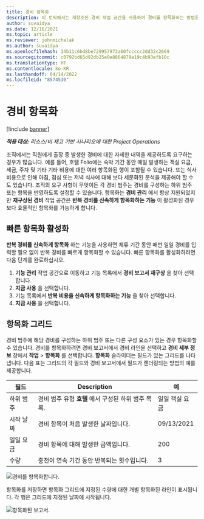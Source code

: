 ```yaml
---
title: 경비 항목화
description: 이 토픽에서는 재창조된 경비 작업 공간을 사용하여 경비를 항목화하는 방법을 설명합니다.
author: suvaidya
ms.date: 12/16/2021
ms.topic: article
ms.reviewer: johnmichalak
ms.author: suvaidya
ms.openlocfilehash: 34b11c6bd8be729957973a60fccccc2dd32c2669
ms.sourcegitcommit: c0792bd65d92db25e0e8864879a19c4b93efb10c
ms.translationtype: HT
ms.contentlocale: ko-KR
ms.lasthandoff: 04/14/2022
ms.locfileid: "8574530"
---
```

# <a name="expense-itemization"></a>경비 항목화

[!include [banner](../includes/banner.md)]

_**적용 대상:** 리소스/비 재고 기반 시나리오에 대한 Project Operations_

조직에서는 직원에게 출장 중 발생한 경비에 대한 자세한 내역을 제공하도록 요구하는 경우가 많습니다. 예를 들어, 호텔 Folio에는 숙박 기간 동안 매일 발생하는 객실 요금, 세금, 주차 및 기타 기타 비용에 대한 여러 항목화된 행이 포함될 수 있습니다. 또는 식사 비용으로 인해 아침, 점심 또는 저녁 식사에 대해 보다 세분화된 분석을 제공해야 할 수도 있습니다. 조직의 요구 사항이 무엇이든 각 경비 범주는 경비를 구성하는 하위 범주 또는 항목을 반영하도록 설정할 수 있습니다. 항목화는 **경비 관리** 에서 항상 지원되었지만 **재구상된 경비** 작업 공간은 **반복 경비를 신속하게 항목화하는 기능** 이 활성화된 경우 보다 효율적인 항목화를 가능하게 합니다.  

## <a name="enable-quick-itemization"></a>빠른 항목화 활성화 

**반복 경비를 신속하게 항목화** 하는 기능을 사용하면 체류 기간 동안 매번 일일 경비를 입력할 필요 없이 반복 경비를 빠르게 항목화할 수 있습니다. 빠른 항목화를 활성화하려면 다음 단계를 완료하십시오.

1. **기능 관리** 작업 공간으로 이동하고 기능 목록에서 **경비 보고서 재구상** 을 찾아 선택합니다. 
2. **지금 사용** 을 선택합니다. 
3. 기능 목록에서 **반복 비용을 신속하게 항목화하는 기능** 을 찾아 선택합니다.
4. **지금 사용** 을 선택합니다. 

## <a name="itemization-grid"></a>항목화 그리드 

경비 범주에 해당 경비를 구성하는 하위 범주 또는 다른 구성 요소가 있는 경우 항목화할 수 있습니다. 경비를 항목화하려면 경비 보고서에서 경비 라인을 선택하고 **경비 세부 정보** 창에서 **작업** > **항목화** 를 선택합니다. **항목화** 슬라이더는 필드가 있는 그리드를 나타냅니다. 다음 표는 그리드의 각 필드와 경비 보고서에서 필드가 렌더링되는 방법의 예를 제공합니다. 

|     필드          |     Description                                                                                  |     예              |
|--------------------|--------------------------------------------------------------------------------------------------|--------------------------|
|     하위 범주    |     경비 범주 유형 **호텔** 에서 구성된 하위 범주 목록.             |     일일 객실 요금      |
|     시작 날짜     |     경비 항목이 처음 발생한 날짜입니다.                                           |     09/13/2021           |
|     일일 요금     |     경비 항목에 대해 발생한 금액입니다.                                                    |     200                  |
|     수량       |     충전이 연속 기간 동안 반복되는 횟수입니다.                       |     3                    |

![경비를 항목화합니다.](media/Itemization%20screen%201.png)

항목화를 저장하면 항목화 그리드에 지정된 수량에 대한 개별 항목화된 라인이 표시됩니다. 각 행은 그리드에 지정된 날짜에 시작됩니다.

![항목화된 보고서.](media/Itemization%20screen%202.png)

